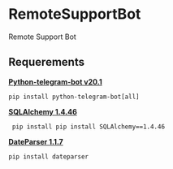 # RemoteSupportBot
Remote Support Bot


## Requerements

[**Python-telegram-bot v20.1**](https://github.com/python-telegram-bot/python-telegram-bot)
```
pip install python-telegram-bot[all]
```

[**SQLAlchemy 1.4.46**](https://www.sqlalchemy.org/)
```
 pip install pip install SQLAlchemy==1.4.46
```

[**DateParser  1.1.7**](https://github.com/scrapinghub/dateparser)
```
pip install dateparser
```
